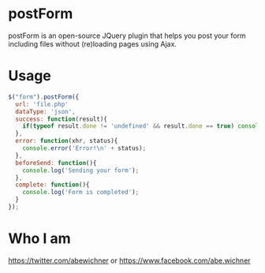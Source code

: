 # postForm
postForm is an open-source JQuery plugin that helps you post your form including files without (re)loading pages using Ajax.

# Usage
```javascript
$("form").postForm({
  url: 'file.php'
  dataType: 'json',
  success: function(result){
    if(typeof result.done != 'undefined' && result.done == true) console.info('Done');
  },
  error: function(xhr, status){
    console.error('Error!\n' + status);
  },
  beforeSend: function(){
    console.log('Sending your form');
  },
  complete: function(){
    console.log('Form is completed');
  }
});
```
# Who I am
https://twitter.com/abewichner or https://www.facebook.com/abe.wichner
